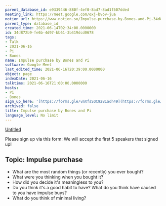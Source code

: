 ```yaml
---
parent_database_id: e9339446-880f-4ef0-8ad7-8ad1f507dded
meeting_link: https://meet.google.com/oxj-bvov-jua
notion_url: https://www.notion.so/Impulse-purchase-by-Bones-and-Pi-34d872b9fe6b4d97bb613b419dcd0678
parent_type: database_id
created_time: 2021-06-14T02:34:00.0000000
id: 34d872b9-fe6b-4d97-bb61-3b419dcd0678
tags:
- Talk
- 2021-06-16
- Pi
- Bones
name: Impulse purchase by Bones and Pi
software: Google Meet
last_edited_time: 2021-06-16T20:39:00.0000000
object: page
indexDate: 2021-06-16
talktime: 2021-06-16T21:00:00.0000000
hosts:
- Pi
- Bones
sign_up_here: '[https://forms.gle/vmXfsSQC92B1aoh49](https://forms.gle/vmXfsSQC92B1aoh49)'
archived: false
title: Impulse purchase by Bones and Pi
language_level: No limit
---
```


[Untitled](https://www.notion.so/cd877e06ad7149f69157f2c71bad5cca)   

Please sign up via this form:
We will accept the first  5 speakers  that signed up! 


## Topic: Impulse purchase

   - What are the most random things (or recently) you ever bought?
   - What were you thinking when you bought it?
   - How did you decide it's meaningless to you?
   - Do you think it's a good habit to have? What do you think have caused to you have impulse buys?
   - What do you think of minimal living?




